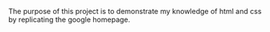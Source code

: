 The purpose of this project is to demonstrate my knowledge of html and css by replicating the google homepage.